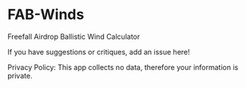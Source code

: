 # FAB-Winds
Freefall Airdrop Ballistic Wind Calculator

If you have suggestions or critiques, add an issue here!

Privacy Policy: This app collects no data, therefore your information is private.
